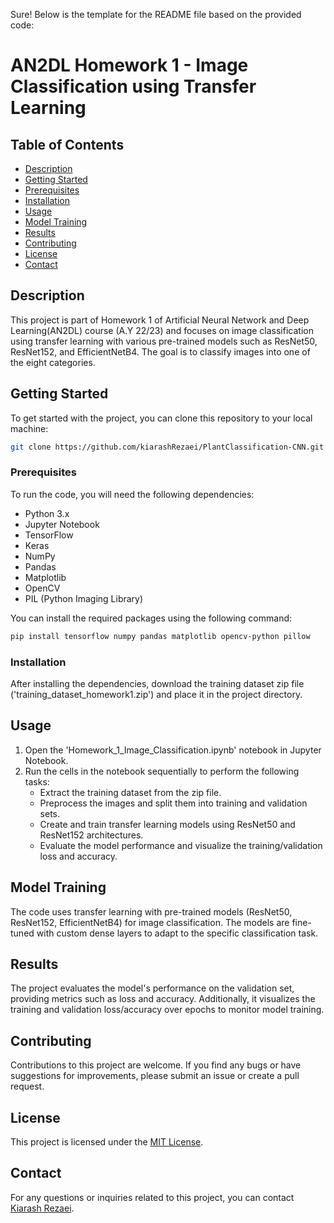 Sure! Below is the template for the README file based on the provided code:

# AN2DL Homework 1 - Image Classification using Transfer Learning

## Table of Contents

- [Description](#description)
- [Getting Started](#getting-started)
- [Prerequisites](#prerequisites)
- [Installation](#installation)
- [Usage](#usage)
- [Model Training](#model-training)
- [Results](#results)
- [Contributing](#contributing)
- [License](#license)
- [Contact](#contact)

## Description

This project is part of Homework 1 of Artificial Neural Network and Deep Learning(AN2DL) course (A.Y 22/23) and focuses on image classification using transfer learning with various pre-trained models such as ResNet50, ResNet152, and EfficientNetB4. The goal is to classify images into one of the eight categories.

## Getting Started

To get started with the project, you can clone this repository to your local machine:

```bash
git clone https://github.com/kiarashRezaei/PlantClassification-CNN.git
```

### Prerequisites

To run the code, you will need the following dependencies:

- Python 3.x
- Jupyter Notebook
- TensorFlow
- Keras
- NumPy
- Pandas
- Matplotlib
- OpenCV
- PIL (Python Imaging Library)

You can install the required packages using the following command:

```bash
pip install tensorflow numpy pandas matplotlib opencv-python pillow
```

### Installation

After installing the dependencies, download the training dataset zip file ('training_dataset_homework1.zip') and place it in the project directory.

## Usage

1. Open the 'Homework_1_Image_Classification.ipynb' notebook in Jupyter Notebook.
2. Run the cells in the notebook sequentially to perform the following tasks:
   - Extract the training dataset from the zip file.
   - Preprocess the images and split them into training and validation sets.
   - Create and train transfer learning models using ResNet50 and ResNet152 architectures.
   - Evaluate the model performance and visualize the training/validation loss and accuracy.

## Model Training

The code uses transfer learning with pre-trained models (ResNet50, ResNet152, EfficientNetB4) for image classification. The models are fine-tuned with custom dense layers to adapt to the specific classification task.

## Results

The project evaluates the model's performance on the validation set, providing metrics such as loss and accuracy. Additionally, it visualizes the training and validation loss/accuracy over epochs to monitor model training.

## Contributing

Contributions to this project are welcome. If you find any bugs or have suggestions for improvements, please submit an issue or create a pull request.

## License

This project is licensed under the [MIT License](LICENSE).

## Contact

For any questions or inquiries related to this project, you can contact [Kiarash Rezaei](mailto:kiarashrezaei@yahoo.com).

